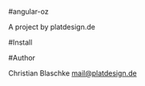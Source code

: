 #angular-oz

A project by platdesign.de


#Install






#Author

Christian Blaschke <mail@platdesign.de>
